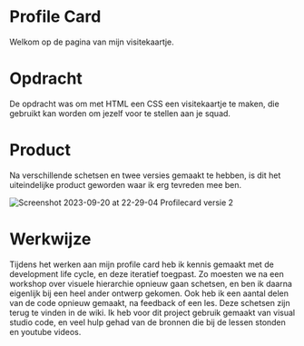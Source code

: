 # Profile Card
Welkom op de pagina van mijn visitekaartje.

# Opdracht
De opdracht was om met HTML een CSS een visitekaartje te maken, die gebruikt kan worden om jezelf voor te stellen aan je squad.

# Product
Na verschillende schetsen en twee versies gemaakt te hebben, is dit het uiteindelijke product geworden waar ik erg tevreden mee ben.

![Screenshot 2023-09-20 at 22-29-04 Profilecard versie 2](https://github.com/lisagjh/your-tribe-profile-card/assets/131701505/41e376cb-a171-4617-82d6-025c79a15454)

# Werkwijze
Tijdens het werken aan mijn profile card heb ik kennis gemaakt met de development life cycle, en deze iteratief toegpast. 
Zo moesten we na een workshop over visuele hierarchie opnieuw gaan schetsen, en ben ik daarna eigenlijk bij een heel ander ontwerp gekomen. Ook heb ik een aantal delen van de code opnieuw gemaakt, na feedback of een les. Deze schetsen zijn terug te vinden in de wiki.
Ik heb voor dit project gebruik gemaakt van visual studio code, en veel hulp gehad van de bronnen die bij de lessen stonden en youtube videos.
